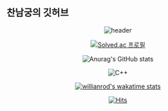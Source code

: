 ## 찬남궁의 깃허브

<div align=center>
 
![header](https://capsule-render.vercel.app/api?type=waving&color=auto&height=300&section=header&text=찬남궁의%20Github&fontSize=40)
  
[![Solved.ac
프로필](http://mazassumnida.wtf/api/v2/generate_badge?boj=ngchaneok)](https://solved.ac/ngchaneok)
  
![Anurag's GitHub stats](https://github-readme-stats.vercel.app/api?username=Chan531&&show_icons=true&theme=gruvbox_light) 
 
![C++](https://img.shields.io/badge/c++-%2300599C.svg?style=for-the-badge&logo=c%2B%2B&logoColor=white) 
 
[![willianrod's wakatime stats](https://github-readme-stats.vercel.app/api/wakatime?username=Chan531)](https://github.com/anuraghazra/github-readme-stats) 
 
[![Hits](https://hits.seeyoufarm.com/api/count/incr/badge.svg?url=https%3A%2F%2Fgithub.com%2FChan531&count_bg=%2379C83D&title_bg=%23555555&icon=&icon_color=%23E7E7E7&title=hits&edge_flat=false)](https://hits.seeyoufarm.com)
  
</div>
